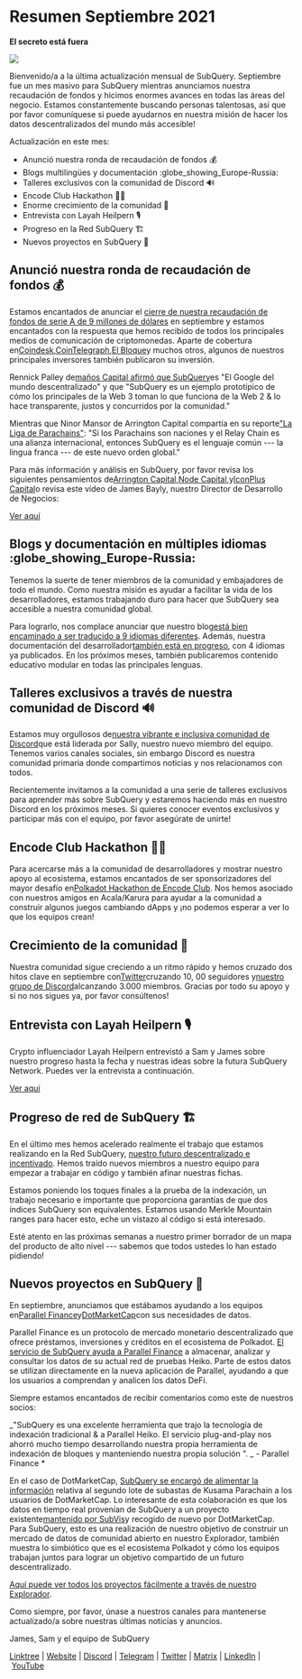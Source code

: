 # Resumen Septiembre 2021

**El secreto está fuera**

![](https://miro.medium.com/max/700/1*nU7PnYFMR6MMBfccYE_Ujg.png)

Bienvenido/a a la última actualización mensual de SubQuery. Septiembre fue un mes masivo para SubQuery mientras anunciamos nuestra recaudación de fondos y hicimos enormes avances en todas las áreas del negocio. Estamos constantemente buscando personas talentosas, así que por favor comuníquese si puede ayudarnos en nuestra misión de hacer los datos descentralizados del mundo más accesible!

Actualización en este mes:

- Anunció nuestra ronda de recaudación de fondos 💰
- Blogs multilingües y documentación :globe_showing_Europe-Russia:
- Talleres exclusivos con la comunidad de Discord 🔊
- Encode Club Hackathon 👩‍🎓
- Enorme crecimiento de la comunidad 🚀
- Entrevista con Layah Heilpern 🎙
- Progreso en la Red SubQuery 🏗
- Nuevos proyectos en SubQuery 🤝

## Anunció nuestra ronda de recaudación de fondos 💰

Estamos encantados de anunciar el [cierre de nuestra recaudación de fondos de serie A de 9 millones de dólares](../blogs/20210908-SubQuery-Announces-US%249-Million-Funding-Round.md) en septiembre y estamos encantados con la respuesta que hemos recibido de todos los principales medios de comunicación de criptomonedas. Aparte de cobertura en[Coindesk](https://www.coindesk.com/business/2021/09/08/subquery-gets-9m-in-series-a-to-improve-access-to-blockchain-data-on-polkadot/),[CoinTelegraph](https://cointelegraph.com/news/subquery-raises-9m-for-polkadot-data-protocol),[El Bloque](https://www.theblockcrypto.com/post/116915/subquery-indexing-protocol-polkadot-funding-saft)y muchos otros, algunos de nuestros principales inversores también publicaron su inversión.

Rennick Palley de[maños Capital afirmó que SubQuery](https://medium.com/stratos-technologies/the-google-of-the-decentralized-world-our-investment-in-subquery-e6e7d949b00a)es "El Google del mundo descentralizado" y que "SubQuery es un ejemplo prototípico de cómo los principales de la Web 3 toman lo que funciona de la Web 2 & lo hace transparente, justos y concurridos por la comunidad."

Mientras que Ninor Mansor de Arrington Capital compartía en su reporte["La Liga de Parachains"](https://arringtonxrpcapital.com/2021/09/17/the-league-of-parachains-polkadot/): "Si los Parachains son naciones y el Relay Chain es una alianza internacional, entonces SubQuery es el lenguaje común --- la lingua franca --- de este nuevo orden global."

Para más información y análisis en SubQuery, por favor revisa los siguientes pensamientos de[Arrington Capital](https://arringtonxrpcapital.com/2021/09/08/building-the-multi-chain-world-announcing-our-investment-into-subquery/),[Node Capital](https://www.node.capital/blog-posts/a-subquery-to-supercharge-your-insights),[](https://medium.com/stratos-technologies/the-google-of-the-decentralized-world-our-investment-in-subquery-e6e7d949b00a)y[IconPlus Capital](https://medium.com/@iconpluscapital/understanding-the-aggregation-of-data-in-subquery-network-investment-thesis-90fe8f6b7abe)o revisa este vídeo de James Bayly, nuestro Director de Desarrollo de Negocios:

[Ver aquí](https://youtu.be/NRn3E-ERIds)

## Blogs y documentación en múltiples idiomas    :globe_showing_Europe-Russia:

Tenemos la suerte de tener miembros de la comunidad y embajadores de todo el mundo. Como nuestra misión es ayudar a facilitar la vida de los desarrolladores, estamos trabajando duro para hacer que SubQuery sea accesible a nuestra comunidad global.

Para lograrlo, nos complace anunciar que nuestro blog[está bien encaminado a ser traducido a 9 idiomas diferentes](https://blog.subquery.network/). Además, nuestra documentación del desarrollador[también está en progreso](https://doc.subquery.network/), con 4 idiomas ya publicados. En los próximos meses, también publicaremos contenido educativo modular en todas las principales lenguas.

## Talleres exclusivos a través de nuestra comunidad de Discord 🔊

Estamos muy orgullosos de[nuestra vibrante e inclusiva comunidad de Discord](https://discord.com/invite/subquery)que está liderada por Sally, nuestro nuevo miembro del equipo. Tenemos varios canales sociales, sin embargo Discord es nuestra comunidad primaria donde compartimos noticias y nos relacionamos con todos.

Recientemente invitamos a la comunidad a una serie de talleres exclusivos para aprender más sobre SubQuery y estaremos haciendo más en nuestro Discord en los próximos meses. Si quieres conocer eventos exclusivos y participar más con el equipo, por favor asegúrate de unirte!

## Encode Club Hackathon 👩‍🎓

Para acercarse más a la comunidad de desarrolladores y mostrar nuestro apoyo al ecosistema, estamos encantados de ser sponsorizadores del mayor desafío en[Polkadot Hackathon de Encode Club](https://medium.com/encode-club/polkadot-hack-challenges-7cfeba1a4c0e). Nos hemos asociado con nuestros amigos en Acala/Karura para ayudar a la comunidad a construir algunos juegos cambiando dApps y ¡no podemos esperar a ver lo que los equipos crean!

## Crecimiento de la comunidad 🚀

Nuestra comunidad sigue creciendo a un ritmo rápido y hemos cruzado dos hitos clave en septiembre con[Twitter](https://twitter.com/SubQueryNetwork)cruzando 10, 00 seguidores y[nuestro grupo de Discord](https://discord.com/invite/subquery)alcanzando 3.000 miembros. Gracias por todo su apoyo y si no nos sigues ya, por favor consúltenos!

## Entrevista con Layah Heilpern 🎙

Crypto influenciador Layah Heilpern entrevistó a Sam y James sobre nuestro progreso hasta la fecha y nuestras ideas sobre la futura SubQuery Network. Puedes ver la entrevista a continuación.

[Ver aquí](https://youtu.be/WApnpFjEofg)

## Progreso de red de SubQuery 🏗

En el último mes hemos acelerado realmente el trabajo que estamos realizando en la Red SubQuery, [nuestro futuro descentralizado e incentivado](../blogs/20210614-Introducing-SubQuery-Network-The-Next-Big-Step-Towards-our-Decentralised-Future.md). Hemos traído nuevos miembros a nuestro equipo para empezar a trabajar en código y también afinar nuestras fichas.

Estamos poniendo los toques finales a la prueba de la indexación, un trabajo necesario e importante que proporciona garantías de que dos índices SubQuery son equivalentes. Estamos usando Merkle Mountain ranges para hacer esto, eche un vistazo al código si está interesado.

Esté atento en las próximas semanas a nuestro primer borrador de un mapa del producto de alto nivel --- sabemos que todos ustedes lo han estado pidiendo!

## Nuevos proyectos en SubQuery 🤝

En septiembre, anunciamos que estábamos ayudando a los equipos en[Parallel Finance](https://parallel.fi/)y[DotMarketCap](http://www.dotmarketcap.com/)con sus necesidades de datos.

Parallel Finance es un protocolo de mercado monetario descentralizado que ofrece préstamos, inversiones y créditos en el ecosistema de Polkadot. [El servicio de SubQuery ayuda a Parallel Finance](../customer_announcements/20210916-Parallel-Finance-is-Creating-the-next-DeFi-Platform-using-SubQuery.md) a almacenar, analizar y consultar los datos de su actual red de pruebas Heiko. Parte de estos datos se utilizan directamente en la nueva aplicación de Parallel, ayudando a que los usuarios a comprendan y analicen los datos DeFi.

Siempre estamos encantados de recibir comentarios como este de nuestros socios:

_"SubQuery es una excelente herramienta que trajo la tecnología de indexación tradicional & a Parallel Heiko. El servicio plug-and-play nos ahorró mucho tiempo desarrollando nuestra propia herramienta de indexación de bloques y manteniendo nuestra propia solución ". _ - Parallel Finance *

En el caso de DotMarketCap, [SubQuery se encargó de alimentar la información](../customer_announcements/20210909-DotMarketCap-Launches-with-Support-from-SubQuery-and-SubVis.md) relativa al segundo lote de subastas de Kusama Parachain a los usuarios de DotMarketCap. Lo interesante de esta colaboración es que los datos en tiempo real provenían de SubQuery a un proyecto existente[mantenido por SubVis](https://explorer.subquery.network/subquery/subvis-io/kusama-auction)y recogido de nuevo por DotMarketCap. Para SubQuery, esto es una realización de nuestro objetivo de construir un mercado de datos de comunidad abierto en nuestro Explorador, también muestra lo simbiótico que es el ecosistema Polkadot y cómo los equipos trabajan juntos para lograr un objetivo compartido de un futuro descentralizado.

[Aquí puede ver todos los proyectos fácilmente a través de nuestro Explorador](https://explorer.subquery.network/).

Como siempre, por favor, únase a nuestros canales para mantenerse actualizado/a sobre nuestras últimas noticias y anuncios.

James, Sam y el equipo de SubQuery

[Linktree](https://linktr.ee/subquerynetwork) | [Website](https://subquery.network/) | [Discord](https://discord.com/invite/78zg8aBSMG) | [Telegram](https://t.me/subquerynetwork) | [Twitter](https://twitter.com/subquerynetwork) | [Matrix](https://matrix.to/#/#subquery:matrix.org) | [LinkedIn](https://www.linkedin.com/company/subquery) | [YouTube](https://www.youtube.com/channel/UCi1a6NUUjegcLHDFLr7CqLw)
